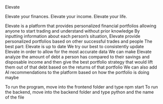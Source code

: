 Elevate

Elevate your finances. Elevate your income. Elevate your life. 

Elevate is a platform that provides personalized financial portfolios allowing anyone to start trading and understand without prior knowledge
By inputting information about each person’s situation, Elevate provide personalized portfolios based on other successful trades and people
The best part: Elevate is up to date
We try our best to consistently update Elevate in order to allow for the most accurate data
We can make Elevate analyze the amount of debt a person has compared to their savings and disposable income and then give the best portfolio strategy that would lift them out of that debt based on the returns of that portfolio
We can also add AI recommendations to the platform based on how the portfolio is doing maybe 

To run the program, move into the frontend folder and type npm start 
To run the backend, move into the backend folder and type python and the name of the file
